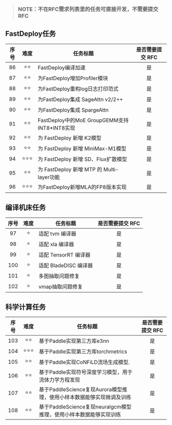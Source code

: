 > ### NOTE：不在RFC需求列表里的任务可直接开发，不需要提交RFC

## FastDeploy任务

| 序号 |   难度    | 任务标题                                     | 是否需要提交 RFC |
| :--: | :-------: | -------------------------------------------- | :--------------: |
|  86   |  ⭐️⭐️   | FastDeploy编译加速                  |        是        |
|  87   |  ⭐️⭐️   | 为FastDeploy增加Profiler模块                   |        是        |
|  88   |  ⭐️⭐️   | 为FastDeploy重构log日志打印范式 |        是        |
|  89   | ⭐️⭐️ | 为FastDeploy集成 SageAttn v2/2++         |        是        |
|  90   |  ⭐️⭐️   | 为FastDeploy集成  SpargeAttn                  |        是        |
|  91   |  ⭐️⭐️   | FastDeploy中的MoE GroupGEMM支持INT8*INT8实现   |        是        |
|  92   |  ⭐️⭐️   | 为 FastDeploy 新增 K2模型 |        是        |
|  93   | ⭐️⭐️ | 为 FastDeploy 新增 MiniMax-M1模型         |        是        |
|  94   |  ⭐️⭐️⭐️   | 为 FastDeploy 新增 SD、Flux扩散模型 |        是        |
|  95   | ⭐️⭐️ | 为 FastDeploy 新增 MTP 的 Multi-layer功能         |        是        |
|  96   |  ⭐️⭐️⭐️   | 为FastDeploy新增MLA的FP8版本实现 |        是        |

## 编译机床任务

| 序号 |   难度    | 任务标题                                | 是否需要提交 RFC |
| :--: | :-------: | ---------------------------------------------------------------------------------------------- | :--------------: |
|  97   |  ⭐  | 适配 tvm 编译器          |        是        |
|  98   |  ⭐  | 适配 xla 编译器          |        是        |
|  99   |  ⭐  | 适配 TensorRT 编译器     |        是        |
|  100   |  ⭐  | 适配 BladeDISC 编译器   |        是        |
|  101   |  ⭐  | 多图抽取问题修复         |        是        |
|  102   |  ⭐  | vmap抽取问题修复        |        是        |

## 科学计算任务

| 序号 |   难度    | 任务标题                                | 是否需要提交 RFC |
| :--: | :-------: | ---------------------------------------------------------------------------------------------- | :--------------: |
|  103   | ⭐️⭐️ | 基于Paddle实现第三方库e3nn               |        是        |
|  104   | ⭐️⭐️⭐️ | 基于Paddle实现第三方库torchmetrics               |        是        |
|  105   | ⭐️⭐️ | 基于Paddle实现CoNFiLD流场生成模型.       |        是        |
|  106   | ⭐️⭐️ | 基于Paddle实现符号深度学习模型，用于流体力学方程发现   |        是        |
|  107   | ⭐️⭐️ | 基于PaddleScience复现Aurora模型推理，使用小样本数据能够实现微调及训练   |    是    |
|  108   | ⭐️⭐️ | 基于PaddleScience复现neuralgcm模型推理，使用小样本数据能够实现训练 |   是    |

